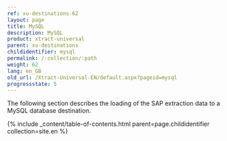 ```yaml
---
ref: xu-destinations-62
layout: page
title: MySQL
description: MySQL
product: xtract-universal
parent: xu-destinations
childidentifier: mysql
permalink: /:collection/:path
weight: 62
lang: en_GB
old_url: /Xtract-Universal-EN/default.aspx?pageid=mysql
progressstate: 5
---
```


The following section describes the loading of the SAP extraction data to a MySQL database destination.


{% include _content/table-of-contents.html parent=page.childidentifier collection=site.en %}
